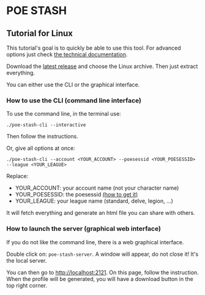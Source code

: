 # POE STASH

## Tutorial for Linux

This tutorial's goal is to quickly be able to use this tool. For advanced
options just check
[the technical documentation](https://github.com/cptpingu/poe-stash).

Download the
[latest release](https://github.com/cptpingu/poe-stash/releases/latest) and
choose the Linux archive. Then just extract everything.

You can either use the CLI or the graphical interface.

### How to use the CLI (command line interface)

To use the command line, in the terminal use:
```
./poe-stash-cli --interactive
```
Then follow the instructions.

Or, give all options at once:
```
./poe-stash-cli --account <YOUR_ACCOUNT> --poesessid <YOUR_POESESSID> --league <YOUR_LEAGUE>
```
Replace:
  * YOUR_ACCOUNT: your account name (not your character name)
  * YOUR_POESESSID: the poesessid [(how to get it)](poesessid.md)
  * YOUR_LEAGUE: your league name (standard, delve, legion, ...)

It will fetch everything and generate an html file you can share with others.

### How to launch the server (graphical web interface)

If you do not like the command line, there is a web graphical interface.

Double click on: `poe-stash-server`. A window will appear, do not close it!
It's the local server.

You can then go to [http://localhost:2121](http://localhost:2121). On this page,
follow the instruction. When the profile will be generated, you will have a
download button in the top right corner.
